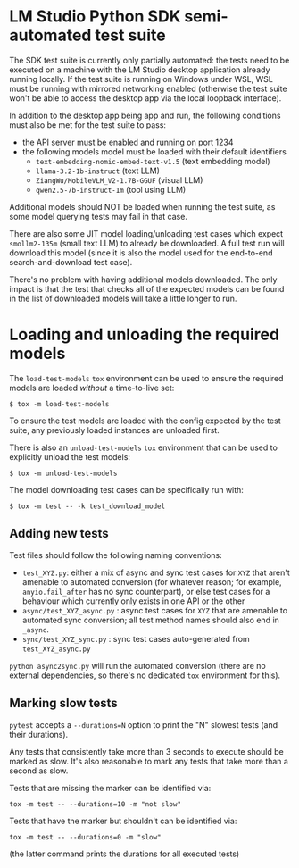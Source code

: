 # LM Studio Python SDK semi-automated test suite

The SDK test suite is currently only partially automated: the
tests need to be executed on a machine with the LM Studio
desktop application already running locally. If the test suite
is running on Windows under WSL, WSL must be running with mirrored
networking enabled (otherwise the test suite won't be able to
access the desktop app via the local loopback interface).

In addition to the desktop app being app and run, the following
conditions must also be met for the test suite to pass:

- the API server must be enabled and running on port 1234
- the following models model must be loaded with their default identifiers
  - `text-embedding-nomic-embed-text-v1.5` (text embedding model)
  - `llama-3.2-1b-instruct` (text LLM)
  - `ZiangWu/MobileVLM_V2-1.7B-GGUF` (visual LLM)
  - `qwen2.5-7b-instruct-1m` (tool using LLM)

Additional models should NOT be loaded when running the test suite,
as some model querying tests may fail in that case.

There are also some JIT model loading/unloading test cases which
expect `smollm2-135m` (small text LLM) to already be downloaded.
A full test run will download this model (since it is also the
model used for the end-to-end search-and-download test case).

There's no problem with having additional models downloaded.
The only impact is that the test that checks all of the expected
models can be found in the list of downloaded models will take a
little longer to run.


# Loading and unloading the required models

The `load-test-models` `tox` environment can be used to ensure the required
models are loaded *without* a time-to-live set:

```console
$ tox -m load-test-models
```

To ensure the test models are loaded with the config expected by the test suite,
any previously loaded instances are unloaded first.

There is also an `unload-test-models` `tox` environment that can be used to
explicitly unload the test models:

```console
$ tox -m unload-test-models
```

The model downloading test cases can be specifically run with:

```console
$ tox -m test -- -k test_download_model
```


## Adding new tests

Test files should follow the following naming conventions:

- `test_XYZ.py`: either a mix of async and sync test cases for `XYZ` that aren't amenable to
  automated conversion (for whatever reason; for example, `anyio.fail_after` has no sync counterpart),
  or else test cases for a behaviour which currently only exists in one API or the other
- `async/test_XYZ_async.py` : async test cases for `XYZ` that are amenable to automated sync conversion;
  all test method names should also end in `_async`.
- `sync/test_XYZ_sync.py` : sync test cases auto-generated from `test_XYZ_async.py`

`python async2sync.py` will run the automated conversion (there are no external dependencies,
so there's no dedicated `tox` environment for this).

## Marking slow tests

`pytest` accepts a `--durations=N` option to print the "N" slowest tests (and their durations).

Any tests that consistently take more than 3 seconds to execute should be marked as slow. It's
also reasonable to mark any tests that take more than a second as slow.

Tests that are missing the marker can be identified via:

```
tox -m test -- --durations=10 -m "not slow"
```

Tests that have the marker but shouldn't can be identified via:

```
tox -m test -- --durations=0 -m "slow"
```

(the latter command prints the durations for all executed tests)
